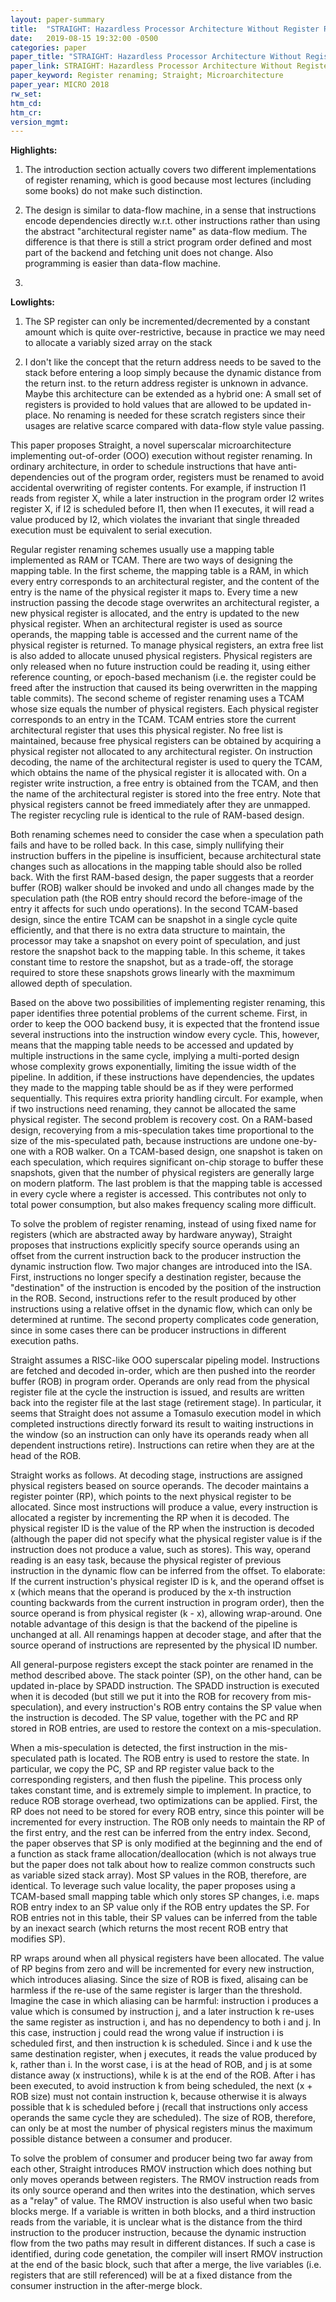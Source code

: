 ```yaml
---
layout: paper-summary
title:  "STRAIGHT: Hazardless Processor Architecture Without Register Renaming"
date:   2019-08-15 19:32:00 -0500
categories: paper
paper_title: "STRAIGHT: Hazardless Processor Architecture Without Register Renaming"
paper_link: STRAIGHT: Hazardless Processor Architecture Without Register Renaming
paper_keyword: Register renaming; Straight; Microarchitecture
paper_year: MICRO 2018
rw_set: 
htm_cd: 
htm_cr: 
version_mgmt: 
---
```


**Highlights:**

1. The introduction section actually covers two different implementations of register renaming, which is good because
   most lectures (including some books) do not make such distinction.

2. The design is similar to data-flow machine, in a sense that instructions encode dependencies directly w.r.t. other 
   instructions rather than using the abstract "architectural register name" as data-flow medium. The difference is that
   there is still a strict program order defined and most part of the backend and fetching unit does not change. Also
   programming is easier than data-flow machine.

3. 

**Lowlights:**

1. The SP register can only be incremented/decremented by a constant amount which is quite over-restrictive, because 
   in practice we may need to allocate a variably sized array on the stack

2. I don't like the concept that the return address needs to be saved to the stack before entering a loop simply
   because the dynamic distance from the return inst. to the return address register is unknown in advance. Maybe 
   this architecture can be extended as a hybrid one: A small set of registers is provided to hold values that are 
   allowed to be updated in-place. No renaming is needed for these scratch registers since their usages are relative
   scarce compared with data-flow style value passing.

This paper proposes Straight, a novel superscalar microarchitecture implementing out-of-order (OOO) execution without
register renaming. In ordinary architecture, in order to schedule instructions that have anti-dependencies out of the 
program order, registers must be renamed to avoid accidental overwriting of register contents. For example, if 
instruction I1 reads from register X, while a later instruction in the program order I2 writes register X, if I2 is 
scheduled before I1, then when I1 executes, it will read a value produced by I2, which violates the invariant that
single threaded execution must be equivalent to serial execution.

Regular register renaming schemes usually use a mapping table implemented as RAM or TCAM. There are two ways of designing
the mapping table. In the first scheme, the mapping table is a RAM, in which every entry corresponds to an architectural register,
and the content of the entry is the name of the physical register it maps to. Every time a new instruction passing the decode
stage overwrites an architectural register, a new physical register is allocated, and the entry is updated to the new
physical register. When an architectural register is used as source operands, the mapping table is accessed and the 
current name of the physical register is returned. To manage physical registers, an extra free list is also added to
allocate unused physical registers. Physical registers are only released when no future instruction could be reading it, using
either reference counting, or epoch-based mechanism (i.e. the register could be freed after the instruction that caused
its being overwritten in the mapping table commits). The second scheme of register renaming uses a TCAM whose size equals the 
number of physical registers. Each physical register corresponds to an entry in the TCAM. TCAM entries store the current 
architectural register that uses this physical register. No free list is maintained, because free physical registers 
can be obtained by acquiring a physical register not allocated to any architectural register. On instruction decoding,
the name of the architectural register is used to query the TCAM, which obtains the name of the physical register it is 
allocated with. On a register write instruction, a free entry is obtained from the TCAM, and then the name of the 
architectural register is stored into the free entry. Note that physical registers cannot be freed immediately after 
they are unmapped. The register recycling rule is identical to the rule of RAM-based design.

Both renaming schemes need to consider the case when a speculation path fails and have to be rolled back. In this case,
simply nullifying their instruction buffers in the pipeline is insufficient, because architectural state changes such
as allocations in the mapping table should also be rolled back. With the first RAM-based design, the paper suggests that 
a reorder buffer (ROB) walker should be invoked and undo all changes made by the speculation path (the ROB entry should 
record the before-image of the entry it affects for such undo operations). In the second TCAM-based design, since the 
entire TCAM can be snapshot in a single cycle quite efficiently, and that there is no extra data structure to maintain, 
the processor may take a snapshot on every point of speculation, and just restore the snapshot back to the mapping table.
In this scheme, it takes constant time to restore the snapshot, but as a trade-off, the storage required to store these
snapshots grows linearly with the maxmimum allowed depth of speculation.

Based on the above two possibilities of implementing register renaming, this paper identifies three potential problems
of the current scheme. First, in order to keep the OOO backend busy, it is expected that the frontend issue several
instructions into the instruction window every cycle. This, however, means that the mapping table needs to be accessed
and updated by multiple instructions in the same cycle, implying a multi-ported design whose complexity grows exponentially,
limiting the issue width of the pipeline. 
In addition, if these instructions have dependencies, the updates they made to the mapping table should be as if they were 
performed sequentially. This requires extra priority handling circult. For example, when if two instructions need renaming, 
they cannot be allocated the same physical register. The second problem is recovery cost. On a RAM-based design, recoverying
from a mis-speculation takes time proportional to the size of the mis-speculated path, because instructions are undone
one-by-one with a ROB walker. On a TCAM-based design, one snapshot is taken on each speculation, which requires significant
on-chip storage to buffer these snapshots, given that the number of physical registers are generally large on modern platform. 
The last problem is that the mapping table is accessed in every cycle where a register is accessed. This contributes not only to 
total power consumption, but also makes frequency scaling more difficult.

To solve the problem of register renaming, instead of using fixed name for registers (which are abstracted away by hardware 
anyway), Straight proposes that instructions explicitly specify source operands using an offset from the current instruction
back to the producer instruction the dynamic instruction flow. Two major changes are introduced into the ISA. First,
instructions no longer specify a destination register, because the "destination" of the instruction is encoded by the position
of the instruction in the ROB. Second, instructions refer to the result produced by other instructions using a relative offset
in the dynamic flow, which can only be determined at runtime. The second property complicates code generation, since in
some cases there can be producer instructions in different execution paths.

Straight assumes a RISC-like OOO superscalar pipeling model. Instructions are fetched and decoded in-order, which are then
pushed into the reorder buffer (ROB) in program order. Operands are only read from the physical register file at the cycle 
the instruction is issued, and results are written back into the register file at the last stage (retirement stage). In
particular, it seems that Straight does not assume a Tomasulo execution model in which completed instructions directly
forward its result to waiting instructions in the window (so an instruction can only have its operands ready when all dependent
instructions retire). Instructions can retire when they are at the head of the ROB.

Straight works as follows. At decoding stage, instructions are assigned physical registers beased on source operands.
The decoder maintains a register pointer (RP), which points to the next physical register to be allocated. Since 
most instructions will produce a value, every instruction is allocated a register by incrementing the RP when it is decoded.
The physical register ID is the value of the RP when the instruction is decoded (although the paper did not specify
what the physical register value is if the instruction does not produce a value, such as stores). This way, operand reading
is an easy task, because the physical register of previous instruction in the dynamic flow can be inferred from the offset.
To elaborate: If the current instruction's physical register ID is k, and the operand offset is x (which means that the 
operand is produced by the x-th instruction counting backwards from the current instruction in program order), then the 
source operand is from physical register (k - x), allowing wrap-around. One notable advantage of this design is that the 
backend of the pipeline is unchanged at all. All renamings happen at decoder stage, and after that the source operand of 
instructions are represented by the physical ID number.

All general-purpose registers except the stack pointer are renamed in the method described above. The stack pointer (SP),
on the other hand, can be updated in-place by SPADD instruction. The SPADD instruction is executed when it is decoded
(but still we put it into the ROB for recovery from mis-speculation),
and every instruction's ROB entry contains the SP value when the instruction is decoded. The SP value, together with the 
PC and RP stored in ROB entries, are used to restore the context on a mis-speculation.

When a mis-speculation is detected, the first instruction in the mis-speculated path is located. The ROB entry is used to
restore the state. In particular, we copy the PC, SP and RP register value back to the corresponding registers, and then flush
the pipeline. This process only takes constant time, and is extremely simple to implement. In practice, to reduce ROB 
storage overhead, two optimizations can be applied. First, the RP does not need to be stored for every ROB entry, since 
this pointer will be incremented for every instruction. The ROB only needs to maintain the RP of the first entry, and the 
rest can be inferred from the entry index. Second, the paper observes that SP is only modified at the beginning and the 
end of a function as stack frame allocation/deallocation (which is not always true but the paper does not talk about how 
to realize common constructs such as variable sized stack array). Most SP values in the ROB, therefore, are identical.
To leverage such value locality, the paper proposes using a TCAM-based small mapping table which only stores SP changes, 
i.e. maps ROB entry index to an SP value only if the ROB entry updates the SP. For ROB entries not in this table, their 
SP values can be inferred from the table by an inexact search (which returns the most recent ROB entry that modifies SP).

RP wraps around when all physical registers have been allocated. The value of RP begins from zero and will be incremented 
for every new instruction, which introduces aliasing. Since the size of ROB is fixed, alisaing can be harmless if the 
re-use of the same register is larger than the threshold. Imagine the case in which aliasing can be harmful: instruction i produces
a value which is consumed by instruction j, and a later instruction k re-uses the same register as instruction i, and has no
dependency to both i and j. In this case, instruction j could read the wrong value if instruction i is scheduled first,
and then instruction k is scheduled. Since i and k use the same destination register, when j executes, it reads the 
value produced by k, rather than i. In the worst case, i is at the head of ROB, and j is at some distance away (x instructions), 
while k is at the end of the ROB. After i has been executed, to avoid instruction k from being scheduled, the next 
(x + ROB size) must not contain instruction k, because otherwise it is always possible that k is scheduled before j
(recall that instructions only access operands the same cycle they are scheduled). The size of ROB, therefore, can only
be at most the number of physical registers minus the maximum possible distance between a consumer and producer.

To solve the problem of consumer and producer being two far away from each other, Straight introduces RMOV instruction
which does nothing but only moves operands between registers. The RMOV instruction reads from its only source operand and 
then writes into the destination, which serves as a "relay" of value. The RMOV instruction is also useful when two basic 
blocks merge. If a variable is written in both blocks, and a third instruction reads from the variable, it is unclear
what is the distance from the third instruction to the producer instruction, because the dynamic instruction flow
from the two paths may result in different distances. If such a case is identified, during code genetation, the compiler
will insert RMOV instruction at the end of the basic block, such that after a merge, the live variables (i.e. registers 
that are still referenced) will be at a fixed distance from the consumer instruction in the after-merge block.